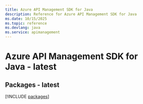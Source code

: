 ```yaml
---
title: Azure API Management SDK for Java
description: Reference for Azure API Management SDK for Java
ms.date: 10/15/2025
ms.topic: reference
ms.devlang: java
ms.service: apimanagement
---
```

# Azure API Management SDK for Java - latest
## Packages - latest
[!INCLUDE [packages](api-management-index.md)]